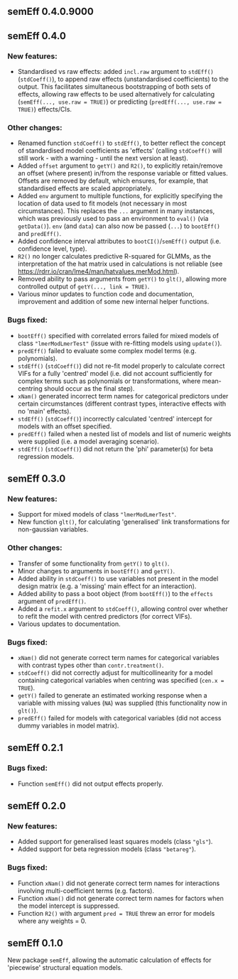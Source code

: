 ## semEff 0.4.0.9000


## semEff 0.4.0

### New features:

* Standardised vs raw effects: added `incl.raw` argument to `stdEff()`
(`stdCoeff()`), to append raw effects (unstandardised coefficients) to the
output. This facilitates simultaneous bootstrapping of both sets of effects,
allowing raw effects to be used alternatively for calculating (`semEff(...,
use.raw = TRUE)`) or predicting (`predEff(..., use.raw = TRUE)`) effects/CIs.

### Other changes:

* Renamed function `stdCoeff()` to `stdEff()`, to better reflect the concept of
standardised model coefficients as 'effects' (calling `stdCoeff()` will still
work - with a warning - until the next version at least).
* Added `offset` argument to `getY()` and `R2()`, to explicitly retain/remove an
offset (where present) in/from the response variable or fitted values. Offsets
are removed by default, which ensures, for example, that standardised effects
are scaled appropriately.
* Added `env` argument to multiple functions, for explicitly specifying the
location of data used to fit models (not necessary in most circumstances). This
replaces the `...` argument in many instances, which was previously used to pass
an environment to `eval()` (via `getData()`). `env` (and `data`) can also now be
passed (`...`) to `bootEff()` and `predEff()`.
* Added confidence interval attributes to `bootCI()`/`semEff()` output (i.e.
confidence level, type).
* `R2()` no longer calculates predictive R-squared for GLMMs, as the
interpretation of the hat matrix used in calculations is not reliable (see
<https://rdrr.io/cran/lme4/man/hatvalues.merMod.html>).
* Removed ability to pass arguments from `getY()` to `glt()`, allowing more
controlled output of `getY(..., link = TRUE)`.
* Various minor updates to function code and documentation, improvement and
addition of some new internal helper functions.

### Bugs fixed:

* `bootEff()` specified with correlated errors failed for mixed models of class
`"lmerModLmerTest"` (issue with re-fitting models using `update()`).
* `predEff()` failed to evaluate some complex model terms (e.g. polynomials).
* `stdEff()` (`stdCoeff()`) did not re-fit model properly to calculate correct
VIFs for a fully 'centred' model (i.e. did not account sufficiently for complex
terms such as polynomials or transformations, where mean-centring should occur
as the final step).
* `xNam()` generated incorrect term names for categorical predictors under
certain circumstances (different contrast types, interactive effects with no
'main' effects).
* `stdEff()` (`stdCoeff()`) incorrectly calculated 'centred' intercept for
models with an offset specified.
* `predEff()` failed when a nested list of models and list of numeric weights
were supplied (i.e. a model averaging scenario).
* `stdEff()` (`stdCoeff()`) did not return the 'phi' parameter(s) for beta
regression models.


## semEff 0.3.0

### New features:

* Support for mixed models of class `"lmerModLmerTest"`.
* New function `glt()`, for calculating 'generalised' link transformations for
non-gaussian variables.

### Other changes:

* Transfer of some functionality from `getY()` to `glt()`.
* Minor changes to arguments in `bootEff()` and `getY()`.
* Added ability in `stdCoeff()` to use variables not present in the model design
matrix (e.g. a 'missing' main effect for an interaction).
* Added ability to pass a boot object (from `bootEff()`) to the `effects`
argument of `predEff()`.
* Added a `refit.x` argument to `stdCoeff()`, allowing control over whether to
refit the model with centred predictors (for correct VIFs).
* Various updates to documentation.

### Bugs fixed:

* `xNam()` did not generate correct term names for categorical variables with
contrast types other than `contr.treatment()`.
* `stdCoeff()` did not correctly adjust for multicollinearity for a model
containing categorical variables when centring was specified (`cen.x = TRUE`).
* `getY()` failed to generate an estimated working response when a variable with
missing values (`NA`) was supplied (this functionality now in `glt()`).
* `predEff()` failed for models with categorical variables (did not access dummy
variables in model matrix).


## semEff 0.2.1

### Bugs fixed:

* Function `semEff()` did not output effects properly.


## semEff 0.2.0

### New features:

* Added support for generalised least squares models (class `"gls"`).
* Added support for beta regression models (class `"betareg"`).

### Bugs fixed:

* Function `xNam()` did not generate correct term names for interactions
involving multi-coefficient terms (e.g. factors).
* Function `xNam()` did not generate correct term names for factors when the
model intercept is suppressed.
* Function `R2()` with argument `pred = TRUE` threw an error for models where
any weights = 0.


## semEff 0.1.0

New package `semEff`, allowing the automatic calculation of effects for
'piecewise' structural equation models.

